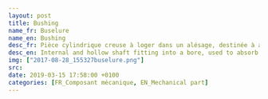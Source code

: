 ```yaml
---
layout: post
title: Bushing
name_fr: Buselure
name_en: Bushing
desc_fr: Pièce cylindrique creuse à loger dans un alésage, destinée à absorber les chocs et les vibrations dans certains organes mécaniques, ou à assurer l'étanchéité.
desc_en: Internal and hollow shaft fitting into a bore, used to absorb shoks and vibrations, or waterproofing a mechanism.
img: ["2017-08-28_155327buselure.png"]
src: 
date: 2019-03-15 17:58:00 +0100
categories: [FR_Composant mécanique, EN_Mechanical part]
---
```

